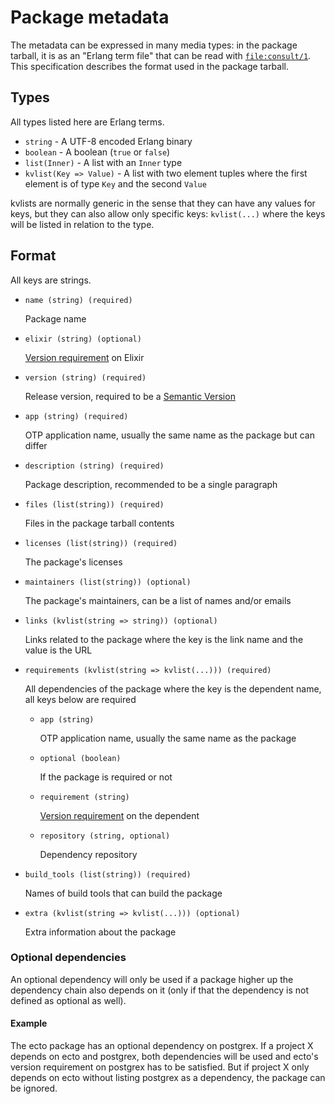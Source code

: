 # Package metadata

The metadata can be expressed in many media types: in the package tarball, it is as an "Erlang term file" that can be read with [`file:consult/1`][]. This specification describes the format used in the package tarball.

## Types

All types listed here are Erlang terms.

  + `string` - A UTF-8 encoded Erlang binary
  + `boolean` - A boolean (`true` or `false`)
  + `list(Inner)` - A list with an `Inner` type
  + `kvlist(Key => Value)` - A list with two element tuples where the first element is of type `Key` and the second `Value`

kvlists are normally generic in the sense that they can have any values for keys, but they can also allow only specific keys: `kvlist(...)` where the keys will be listed in relation to the type.

## Format

All keys are strings.

  + `name (string) (required)`

    Package name

  + `elixir (string) (optional)`

    [Version requirement][] on Elixir

  + `version (string) (required)`

    Release version, required to be a [Semantic Version][]

  + `app (string) (required)`

    OTP application name, usually the same name as the package but can differ

  + `description (string) (required)`

    Package description, recommended to be a single paragraph

  + `files (list(string)) (required)`

    Files in the package tarball contents

  + `licenses (list(string)) (required)`

    The package's licenses

  + `maintainers (list(string)) (optional)`

    The package's maintainers, can be a list of names and/or emails

  + `links (kvlist(string => string)) (optional)`

    Links related to the package where the key is the link name and the value is the URL

  + `requirements (kvlist(string => kvlist(...))) (required)`

    All dependencies of the package where the key is the dependent name,
    all keys below are required

    + `app (string)`

      OTP application name, usually the same name as the package

    + `optional (boolean)`

      If the package is required or not

    + `requirement (string)`

      [Version requirement][] on the dependent

    + `repository (string, optional)`

      Dependency repository

  + `build_tools (list(string)) (required)`

      Names of build tools that can build the package

  + `extra (kvlist(string => kvlist(...))) (optional)`

      Extra information about the package

### Optional dependencies

An optional dependency will only be used if a package higher up the dependency chain also depends on it (only if that the dependency is not defined as optional as well).

#### Example

The ecto package has an optional dependency on postgrex. If a project X depends on ecto and postgrex, both dependencies will be used and ecto's version requirement on postgrex has to be satisfied. But if project X only depends on ecto without listing postgrex as a dependency, the package can be ignored.

[`file:consult/1`]: http://www.erlang.org/doc/man/file.html#consult-1
[Semantic Version]: http://semver.org/
[Version requirement]: http://elixir-lang.org/docs/stable/elixir/Version.html
